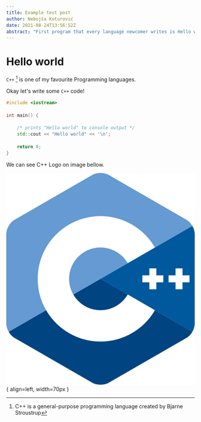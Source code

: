 ```yaml
---
title: Example test post
author: Nebojša Koturović
date: 2021-08-24T13:56:52Z
abstract: "First program that every language newcomer writes is Hello world"
---
```

# Hello world

`C++` [^fn1] is one of my favourite Programming languages.

 Okay let's write some `C++` code!

```c++
#include <iostream>

int main() {

    /* prints "Hello world" to console output */
    std::cout << "Hello world" << '\n';

    return 0;
}
```

We can see C++ Logo on image bellow.

![Official ISO C++ Logo](../img/ISO_C++_Logo.svg){ align=left, width=70px }

[^fn1]: C++ is a general-purpose programming language created by Bjarne Stroustrup 
